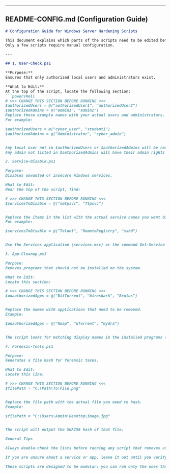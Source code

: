 
---

## **README-CONFIG.md (Configuration Guide)**

```markdown
# Configuration Guide for Windows Server Hardening Scripts

This document explains which parts of the scripts need to be edited before running them.  
Only a few scripts require manual configuration.

---

## 1. User-Check.ps1

**Purpose:**  
Ensures that only authorized local users and administrators exist.

**What to Edit:**  
At the top of the script, locate the following section:
```powershell
# >>> CHANGE THIS SECTION BEFORE RUNNING <<<
$authorizedUsers = @("authorizedUser1", "authorizedUser2")
$authorizedAdmins = @("admin1", "admin2")
Replace these example names with your actual users and administrators.
For example:

$authorizedUsers = @("cyber_user", "student1")
$authorizedAdmins = @("Administrator", "cyber_admin")


Any local user not in $authorizedUsers or $authorizedAdmins will be removed.
Any admin not listed in $authorizedAdmins will have their admin rights removed.

2. Service-Disable.ps1

Purpose:
Disables unwanted or insecure Windows services.

What to Edit:
Near the top of the script, find:

# >>> CHANGE THIS SECTION BEFORE RUNNING <<<
$servicesToDisable = @("smtpsvc", "ftpsvc")


Replace the items in the list with the actual service names you want disabled.
For example:

$servicesToDisable = @("Telnet", "RemoteRegistry", "sshd")


Use the Services application (services.msc) or the command Get-Service to check the exact names before adding them.

3. App-Cleanup.ps1

Purpose:
Removes programs that should not be installed on the system.

What to Edit:
Locate this section:

# >>> CHANGE THIS SECTION BEFORE RUNNING <<<
$unauthorizedApps = @("BitTorrent", "Wireshark", "Brutus")


Replace the names with applications that need to be removed.
Example:

$unauthorizedApps = @("Nmap", "uTorrent", "Hydra")


The script looks for matching display names in the installed programs list.

4. Forensic-Tools.ps1

Purpose:
Generates a file hash for forensic tasks.

What to Edit:
Locate this line:

# >>> CHANGE THIS SECTION BEFORE RUNNING <<<
$filePath = "C:\Path\To\File.png"


Replace the file path with the actual file you need to hash.
Example:

$filePath = "C:\Users\Admin\Desktop\image.jpg"


The script will output the SHA256 hash of that file.

General Tips

Always double-check the lists before running any script that removes users, services, or applications.

If you are unsure about a service or app, leave it out until you verify it is unnecessary.

These scripts are designed to be modular; you can run only the ones that apply to your image or assignment.

